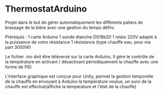 # ThermostatArduino

Projet dans le but de gérer automatiquement les différents paliers de brassage de la bière avec une gestion du temps défini.

Prérequis :
1 carte Arduino
1 sonde étanche DS18b20
1 relais 220V adapté à la puissance de votre résistance
1 résistance (type chauffe eau, pour ma part 3000W)

Le fichier .ino doit être téléversé sur la carte Arduino,
Il gère le contrôle de la température en activant / désactivant périodiquement la chauffe avec une forme de PID.

L'interface graphique est conçue pour Unity, permet la gestion temporelle de la chauffe en envoyant à Arduino la température voulue,
un suivi de la chauffe est effectué(affiche la température et l'état de la chauffe)
